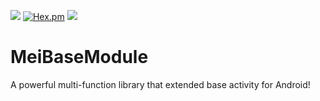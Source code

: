 [![](https://jitpack.io/v/HpWens/MeiBaseModule.svg)](https://jitpack.io/#HpWens/MeiBaseModule)
[![Hex.pm](https://img.shields.io/hexpm/l/plug.svg)](https://www.apache.org/licenses/LICENSE-2.0)
![](https://img.shields.io/github/downloads/atom/atom/total.svg)

# MeiBaseModule
A powerful multi-function library that extended base activity for Android!
